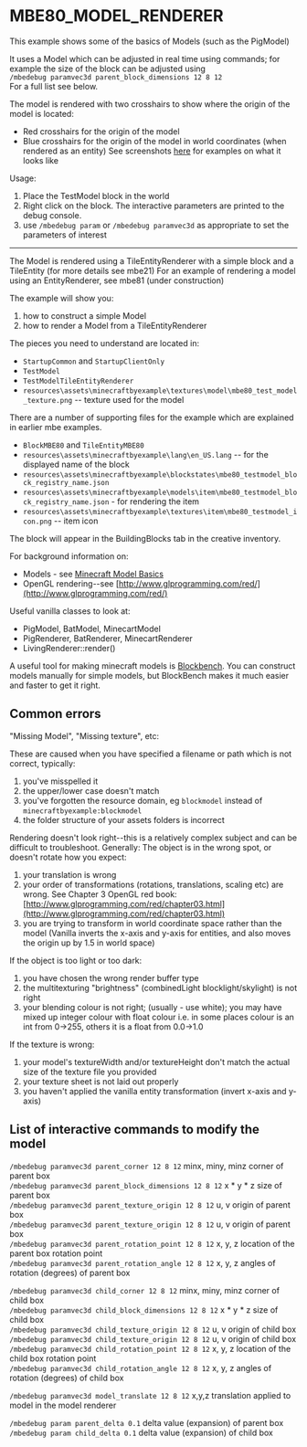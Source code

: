 # MBE80_MODEL_RENDERER

This example shows some of the basics of Models (such as the PigModel)

It uses a Model which can be adjusted in real time using commands; for example the size of the block can be adjusted using<br>
`/mbedebug paramvec3d parent_block_dimensions 12 8 12`<br>
For a full list see below.

The model is rendered with two crosshairs to show where the origin of the model is located:
* Red crosshairs for the origin of the model
* Blue crosshairs for the origin of the model in world coordinates (when rendered as an entity)
See screenshots [here](https://greyminecraftcoder.blogspot.com/2020/03/minecraft-model-1144.html) for examples on what it looks like 

Usage:
1. Place the TestModel block in the world
2. Right click on the block.  The interactive parameters are printed to the debug console.
3. use `/mbedebug param` or `/mbedebug paramvec3d` as appropriate to set the parameters of interest

-------------

The Model is rendered using a TileEntityRenderer with a simple block and a TileEntity (for more details see mbe21)
For an example of rendering a model using an EntityRenderer, see mbe81 (under construction)

The example will show you:

1. how to construct a simple Model 
1. how to render a Model from a TileEntityRenderer

The pieces you need to understand are located in:

* `StartupCommon` and `StartupClientOnly`
* `TestModel`
* `TestModelTileEntityRenderer`
* `resources\assets\minecraftbyexample\textures\model\mbe80_test_model_texture.png` -- texture used for the model

There are a number of supporting files for the example which are explained in earlier mbe examples.
* `BlockMBE80` and `TileEntityMBE80`
* `resources\assets\minecraftbyexample\lang\en_US.lang` -- for the displayed name of the block
* `resources\assets\minecraftbyexample\blockstates\mbe80_testmodel_block_registry_name.json`
* `resources\assets\minecraftbyexample\models\item\mbe80_testmodel_block_registry_name.json` - for rendering the item
* `resources\assets\minecraftbyexample\textures\item\mbe80_testmodel_icon.png` -- item icon

The block will appear in the BuildingBlocks tab in the creative inventory.

For background information on:
* Models - see [Minecraft Model Basics](https://greyminecraftcoder.blogspot.com/2020/03/minecraft-model-1144.html) 
* OpenGL rendering--see [http://www.glprogramming.com/red/](http://www.glprogramming.com/red/)

Useful vanilla classes to look at:
* PigModel, BatModel, MinecartModel
* PigRenderer, BatRenderer, MinecartRenderer
* LivingRenderer::render() 

A useful tool for making minecraft models is [Blockbench](https://blockbench.net/blog/).  You can construct models manually for simple models, but BlockBench makes it much easier and faster to get it right.

## Common errors

"Missing Model", "Missing texture", etc:

These are caused when you have specified a filename or path which is not correct, typically:

1. you've misspelled it
1. the upper/lower case doesn't match
1. you've forgotten the resource domain, eg `blockmodel` instead of `minecraftbyexample:blockmodel`
1. the folder structure of your assets folders is incorrect

Rendering doesn't look right--this is a relatively complex subject and can be difficult to troubleshoot. Generally:
The object is in the wrong spot, or doesn't rotate how you expect:

1. your translation is wrong
1. your order of transformations (rotations, translations, scaling etc) are wrong. See Chapter 3 OpenGL red book: [http://www.glprogramming.com/red/chapter03.html](http://www.glprogramming.com/red/chapter03.html)
1. you are trying to transform in world coordinate space rather than the model (Vanilla inverts the x-axis and y-axis for entities, and also moves the origin up by 1.5 in world space)

If the object is too light or too dark:
1. you have chosen the wrong render buffer type
1. the multitexturing "brightness" (combinedLight blocklight/skylight) is not right
1. your blending colour is not right; (usually - use white); you may have mixed up integer colour with float colour i.e. in some places colour is an int from 0->255, others it is a float from 0.0->1.0

If the texture is wrong:
1. your model's textureWidth and/or textureHeight don't match the actual size of the texture file you provided
2. your texture sheet is not laid out properly
3. you haven't applied the vanilla entity transformation (invert x-axis and y-axis)

## List of interactive commands to modify the model
`/mbedebug paramvec3d parent_corner 12 8 12` minx, miny, minz corner of parent box<br>
`/mbedebug paramvec3d parent_block_dimensions 12 8 12` x * y * z size of parent box<br>
`/mbedebug paramvec3d parent_texture_origin 12 8 12` u, v origin of parent box<br>
`/mbedebug paramvec3d parent_texture_origin 12 8 12` u, v origin of parent box<br>
`/mbedebug paramvec3d parent_rotation_point 12 8 12` x, y, z location of the parent box rotation point <br>
`/mbedebug paramvec3d parent_rotation_angle 12 8 12` x, y, z angles of rotation (degrees) of parent box<br>

`/mbedebug paramvec3d child_corner 12 8 12` minx, miny, minz corner of child box<br>
`/mbedebug paramvec3d child_block_dimensions 12 8 12` x * y * z size of child box<br>
`/mbedebug paramvec3d child_texture_origin 12 8 12` u, v origin of child box<br>
`/mbedebug paramvec3d child_texture_origin 12 8 12` u, v origin of child box<br>
`/mbedebug paramvec3d child_rotation_point 12 8 12` x, y, z location of the child box rotation point <br>
`/mbedebug paramvec3d child_rotation_angle 12 8 12` x, y, z angles of rotation (degrees) of child box<br>

`/mbedebug paramvec3d model_translate 12 8 12` x,y,z translation applied to model in the model renderer<br>

`/mbedebug param parent_delta 0.1` delta value (expansion) of parent box<br>
`/mbedebug param child_delta 0.1` delta value (expansion) of child box<br>
